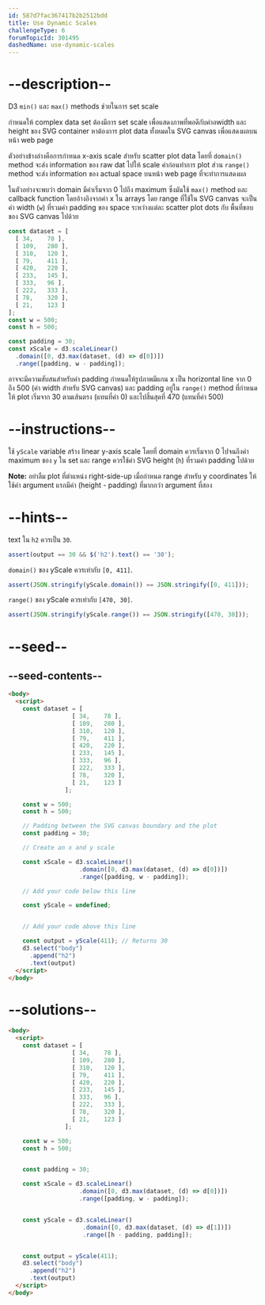 ```yaml
---
id: 587d7fac367417b2b2512bdd
title: Use Dynamic Scales
challengeType: 6
forumTopicId: 301495
dashedName: use-dynamic-scales
---
```


# --description--

D3 `min()` และ `max()` methods ช่วยในการ set scale

กำหนดให้ complex data set ต้องมีการ set scale เพื่อแสดงภาพที่พอดีกับค่าอwidth และ height ของ SVG container หาต้องการ plot data ทั้งหมดใน SVG canvas เพื่อแสดงผลบนหน้า web page

ตัวอย่างข้างล่างคือการกำหนด x-axis scale สำหรับ scatter plot data โดยที่ `domain()` method จะส่ง information ของ raw dat ไปให้ scale ค่าก่อนทำการ plot ส่วน `range()` method จะส่ง information ของ actual space บนหน้า web page ที่จะทำการแสดงผล

ในตัวอย่างจะพบว่า domain มีค่าเริ่มจาก 0 ไปถึง maximum  ซึ่งมันใช้ `max()` method และ callback function โดยอ้างอิงจากค่า x ใน arrays โดย range ที่ใช้ใน SVG canvas จะเป็นค่า width (`w`) ที่รวมค่า padding ของ space ระหว่างแต่ละ scatter plot dots กับ พื้นที่ขอบของ SVG canvas ไปด้วย

```js
const dataset = [
  [ 34,    78 ],
  [ 109,   280 ],
  [ 310,   120 ],
  [ 79,    411 ],
  [ 420,   220 ],
  [ 233,   145 ],
  [ 333,   96 ],
  [ 222,   333 ],
  [ 78,    320 ],
  [ 21,    123 ]
];
const w = 500;
const h = 500;

const padding = 30;
const xScale = d3.scaleLinear()
  .domain([0, d3.max(dataset, (d) => d[0])])
  .range([padding, w - padding]);
```

อาจจะมีความสับสนสำหรับค่า padding กำหนดให้รูปภาพมีแกน x เป็น horizontal line จาก 0 ถึง 500 (ค่า width สำหรับ SVG canvas) และ padding อยู่ใน `range()` method ที่กำหนดให้ plot เริ่มจาก 30 ตามเส้นตรง (แทนที่ค่า 0) และไปสิ้นสุดที่ 470 (แทนที่ค่า 500)

# --instructions--

ใช้ `yScale` variable สร้าง linear y-axis scale โดยที่ domain ควรเริ่มจาก 0 ไปจนถึงค่า maximum ของ `y` ใน set และ range ควรใช้ค่า SVG height (`h`) ที่รวมค่า padding ไปด้วย

**Note:** อย่าลืม plot ที่ตำแหน่ง right-side-up เมื่อกำหนด range สำหรับ y coordinates ให้ใช้ค่า argument แรกมีค่า (height - padding) ที่มากกว่า argument ที่สอง

# --hints--

text ใน `h2` ควรเป็น `30`.

```js
assert(output == 30 && $('h2').text() == '30');
```

`domain()` ของ yScale ควรเท่ากับ `[0, 411]`.

```js
assert(JSON.stringify(yScale.domain()) == JSON.stringify([0, 411]));
```

`range()` ของ yScale ควรเท่ากับ `[470, 30]`.

```js
assert(JSON.stringify(yScale.range()) == JSON.stringify([470, 30]));
```

# --seed--

## --seed-contents--

```html
<body>
  <script>
    const dataset = [
                  [ 34,    78 ],
                  [ 109,   280 ],
                  [ 310,   120 ],
                  [ 79,    411 ],
                  [ 420,   220 ],
                  [ 233,   145 ],
                  [ 333,   96 ],
                  [ 222,   333 ],
                  [ 78,    320 ],
                  [ 21,    123 ]
                ];

    const w = 500;
    const h = 500;

    // Padding between the SVG canvas boundary and the plot
    const padding = 30;

    // Create an x and y scale

    const xScale = d3.scaleLinear()
                    .domain([0, d3.max(dataset, (d) => d[0])])
                    .range([padding, w - padding]);

    // Add your code below this line

    const yScale = undefined;


    // Add your code above this line

    const output = yScale(411); // Returns 30
    d3.select("body")
      .append("h2")
      .text(output)
  </script>
</body>
```

# --solutions--

```html
<body>
  <script>
    const dataset = [
                  [ 34,    78 ],
                  [ 109,   280 ],
                  [ 310,   120 ],
                  [ 79,    411 ],
                  [ 420,   220 ],
                  [ 233,   145 ],
                  [ 333,   96 ],
                  [ 222,   333 ],
                  [ 78,    320 ],
                  [ 21,    123 ]
                ];

    const w = 500;
    const h = 500;


    const padding = 30;

    const xScale = d3.scaleLinear()
                    .domain([0, d3.max(dataset, (d) => d[0])])
                    .range([padding, w - padding]);


    const yScale = d3.scaleLinear()
                     .domain([0, d3.max(dataset, (d) => d[1])])
                     .range([h - padding, padding]);


    const output = yScale(411);
    d3.select("body")
      .append("h2")
      .text(output)
  </script>
</body>
```
